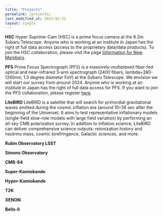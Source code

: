 ```yaml
---
title: "Projects"
permalink: /projects/
last_modified_at: 2023-01-21
layout: single
---
```


**HSC**
Hyper Suprime-Cam (HSC) is a prime focus camera at the 8.2m Subaru Telescope. Anyone who is working at an institute in Japan has the right of full data access (access to the proprietary data/data products). To join the HSC collaboration, please visit the page [Information for New Members](https://hscsurvey.pbworks.com/w/page/19661930/FrontPage).

**PFS**
Prime Focus Spectrograph (PFS) is a massively-multiplexed fiber-fed optical and near-infrared 3-arm spectrograph (2400 fibers, lambda=380-1260nm, 1.3 degree diameter FoV) at the Subaru Telescope. We envision we will start our survey from around 2024. Anyone who is working at an institute in Japan has the right of full data access for PFS. If you want to join the PFS collaboration, please register [here](https://pfs.ipmu.jp/research/regist_collab.html).

**LiteBIRD**
LiteBIRD is a satellite that will search for primordial gravitational waves emitted during the cosmic inflation era (around 10–38 sec after the beginning of the Universe). It aims to test representative inflationary models (single-ﬁeld slow-role models with large ﬁeld variation) by performing an all-sky CMB polarization survey. In addition to inflation science, LiteBIRD can deliver comprehensive science outputs: reionization history and neutrino mass, cosmic birefringence, Galactic sciences, and more.

**Rubin Observatory LSST**

**Simons Observatory** 

**CMB-S4**

**Super-Kamiokande**

**Hyper-Kamiokande**

**T2K** 

**XENON**

**Belle-II**
